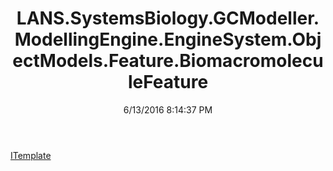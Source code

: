 ﻿---
title: LANS.SystemsBiology.GCModeller.ModellingEngine.EngineSystem.ObjectModels.Feature.BiomacromoleculeFeature
date: 6/13/2016 8:14:37 PM
---

[ITemplate](T-LANS.SystemsBiology.GCModeller.ModellingEngine.EngineSystem.ObjectModels.Feature.BiomacromoleculeFeature.ITemplate.html)
